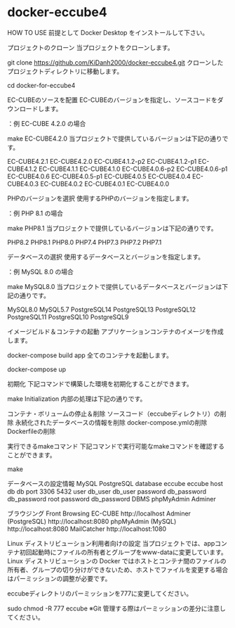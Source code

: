 # docker-eccube4


HOW TO USE
前提として Docker Desktop をインストールして下さい。


プロジェクトのクローン
当プロジェクトをクローンします。

git clone https://github.com/KiDanh2000/docker-eccube4.git
クローンしたプロジェクトディレクトリに移動します。

cd docker-for-eccube4

EC-CUBEのソースを配置
EC-CUBEのバージョンを指定し、ソースコードをダウンロードします。

：例 EC-CUBE 4.2.0 の場合

make EC-CUBE4.2.0
当プロジェクトで提供しているバージョンは下記の通りです。

EC-CUBE4.2.1
EC-CUBE4.2.0
EC-CUBE4.1.2-p2
EC-CUBE4.1.2-p1
EC-CUBE4.1.2
EC-CUBE4.1.1
EC-CUBE4.1.0
EC-CUBE4.0.6-p2
EC-CUBE4.0.6-p1
EC-CUBE4.0.6
EC-CUBE4.0.5-p1
EC-CUBE4.0.5
EC-CUBE4.0.4
EC-CUBE4.0.3
EC-CUBE4.0.2
EC-CUBE4.0.1
EC-CUBE4.0.0

PHPのバージョンを選択
使用するPHPのバージョンを指定します。

：例 PHP 8.1 の場合

make PHP8.1
当プロジェクトで提供しているバージョンは下記の通りです。

PHP8.2
PHP8.1
PHP8.0
PHP7.4
PHP7.3
PHP7.2
PHP7.1

データベースの選択
使用するデータベースとバージョンを指定します。

：例 MySQL 8.0 の場合

make MySQL8.0
当プロジェクトで提供しているデータベースとバージョンは下記の通りです。

MySQL8.0
MySQL5.7
PostgreSQL14
PostgreSQL13
PostgreSQL12
PostgreSQL11
PostgreSQL10
PostgreSQL9

イメージビルド＆コンテナの起動
アプリケーションコンテナのイメージを作成します。

docker-compose build app
全てのコンテナを起動します。

docker-compose up

初期化
下記コマンドで構築した環境を初期化することができます。

make Initialization
内部の処理は下記の通りです。

コンテナ・ボリュームの停止＆削除
ソースコード（eccubeディレクトリ）の削除
永続化されたデータベースの情報を削除
docker-compose.ymlの削除
Dockerfileの削除

実行できるmakeコマンド
下記コマンドで実行可能なmakeコマンドを確認することができます。

make

データベースの設定情報
MySQL	PostgreSQL
database	eccube	eccube
host	db	db
port	3306	5432
user	db_user	db_user
password	db_password	db_password
root password	db_password	
DBMS	phpMyAdmin	Adminer

ブラウジング
Front	Browsing
EC-CUBE	http://localhost
Adminer (PostgreSQL)	http://localhost:8080
phpMyAdmin (MySQL)	http://localhost:8080
MailCatcher	http://localhost:1080

Linux ディストリビューション利用者向けの設定
当プロジェクトでは、appコンテナ初回起動時にファイルの所有者とグループをwww-dataに変更しています。 Linux ディストリビューションの Docker ではホストとコンテナ間のファイルの所有者、グループの切り分けができないため、ホストでファイルを変更する場合はパーミッションの調整が必要です。

eccubeディレクトリのパーミッションを777に変更してください。

sudo chmod -R 777 eccube
※Git 管理する際はパーミッションの差分に注意してください。
